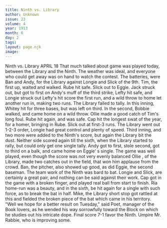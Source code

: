 ```yaml
---
title: Ninth vs. Library
author: Unknown
issue: 23
volume: 4
year: 1913
month: 6
day: 2
tags:
layout: page.njk
image:
---
```

Ninth vs. Library      APRIL 18   That much talked about game was played today, between the Library and the Ninth. The weather was ideal, and everyone who could get away was on hand to watch the contest. The batteries, were Ban and Andy, for the Library against Longie and Slick of the 9th.   Tim, the first up, waited and walked. Rube hit safe. Slick out to Eggie. Jack struck out, but got to first on Andy's muff of the third strike, Lefty hit safe, and Longie struck out Lefty's hit score   the first run, and a wild throw to home let another run in, making two runs.   The Library failed to tally. In this inning, Whitey hit for three bases, but was left on third. In the second, Bobbie walked, and came home on a wild throw. Ollie made a good catch of Tim's long foul. Rube hit again, and was safe. Cap hit the longest swat of the year, for a homer, bringing in Rube. Slick out at first-3 runs. The Library went out 1-2-3 order, Longie had great control and plenty of speed. Third inning, and two more were added to the Ninth's score, but again the Library bit the dust. Neither side scored again till the sixth, when the Library started to rally, but could only get one single tally. Andy got to first, stole second, got to third on a balk, and came home on Eggie' s single.   The game was well played, even though the score was not very evenly balanced Ollie , of the Library, made two catches out in the field, that won him applause from the crowd. Ban, the pitcher, also   showed up good, as did Eggie, the second baseman. The team work of the Ninth was bard to bat. Longie and Slick, are certainly a great pair, and nothing can be said against their work. Cap got in the game with a broken finger, and played real ball from start to finish. Ria home-run was a beauty, and in the sixth, be hit again for a single with such force, as to break the bat in half. Mike, the Library short stop got rattled at this and fielded the broken piece of the bat which came in his territory. "Well we hope for a better result on Tuesday," said Poet, manager of the Book lovers, as he wended his way sorrowfully toward the Block on which he studies out his intricate dope. Final score 7-1 favor the Ninth. Umpire Mr. Rabbie, who is improving some.   




